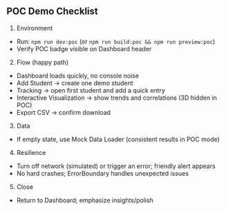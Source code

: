 ## POC Demo Checklist

1. Environment

- Run: `npm run dev:poc` (or `npm run build:poc && npm run preview:poc`)
- Verify POC badge visible on Dashboard header

2. Flow (happy path)

- Dashboard loads quickly, no console noise
- Add Student → create one demo student
- Tracking → open first student and add a quick entry
- Interactive Visualization → show trends and correlations (3D hidden in POC)
- Export CSV → confirm download

3. Data

- If empty state, use Mock Data Loader (consistent results in POC mode)

4. Resilience

- Turn off network (simulated) or trigger an error; friendly alert appears
- No hard crashes; ErrorBoundary handles unexpected issues

5. Close

- Return to Dashboard; emphasize insights/polish
